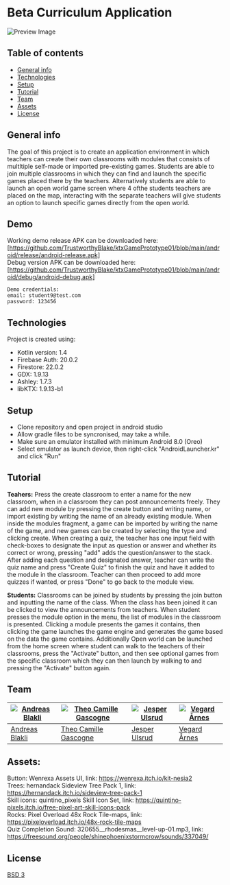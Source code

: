 # Beta Curriculum Application

![Preview Image](https://i.imgur.com/g30nXXg.png)

## Table of contents
* [General info](#general-info)
* [Technologies](#technologies)
* [Setup](#setup)
* [Tutorial](#Tutorial)
* [Team](#Team)
* [Assets](#Assets)
* [License](#License)



## General info  
The goal of this project is to create an application environment in which teachers can create their own classrooms with modules that consists of multltiple self-made or imported pre-existing games. Students are able to join multiple classrooms in which they can find and launch the specific games placed there by the teachers. Alternatively students are able to launch an open world game screen where 4 ofthe students teachers are placed on the map, interacting with the separate teachers will give students an option to launch specific games directly from the open world.  


## Demo
Working demo release APK can be downloaded here:  [https://github.com/TrustworthyBlake/ktxGamePrototype01/blob/main/android/release/android-release.apk]  
Debug version APK can be downloaded here: [https://github.com/TrustworthyBlake/ktxGamePrototype01/blob/main/android/debug/android-debug.apk]  
```
Demo credentials:  
email: student9@test.com  
password: 123456  
```

## Technologies
Project is created using:
* Kotlin version: 1.4
* Firebase Auth: 20.0.2
* Firestore: 22.0.2
* GDX: 1.9.13
* Ashley: 1.7.3
* libKTX: 1.9.13-b1

## Setup
* Clone repository and open project in android studio
* Allow gradle files to be syncronised, may take a while.
* Make sure an emulator installed with minimum Android 8.0 (Oreo)
* Select emulator as launch device, then right-click "AndroidLauncher.kr" and click "Run"

## Tutorial
**Teahers:** Press the create classroom to enter a name for the new classroom, when in a classroom they can post announcements freely. They can add new module by pressing the create button and writing name, or import existing by writing the name of an already existing module. When inside the modules fragment, a game can be imported by writing the name of the game, and new games can be created by selecting the type and clicking create. When creating a quiz, the teacher has one input field with check-boxes to designate the input as question or answer and whether its correct or wrong, pressing "add" adds the question/answer to the stack. After adding each question and designated answer, teacher can write the quiz name and press "Create Quiz" to finish the quiz and have it added to the module in the classroom. Teacher can then proceed to add more quizzes if wanted, or press "Done" to go back to the module view.

**Students:** Classrooms can be joined by students by pressing the join button and inputting the name of the class. When the class has been joined it can be clicked to view the announcements from teachers. When student presses the module option in the menu, the list of modules in the classroom is presented. Clicking a module presents the games it contains, then clicking the game launches the game engine and generates the game based on the data the game contains. Additionally Open world can be launched from the home screen where student can walk to the teachers of their classrooms, press the "Activate" button, and then see optional games from the specific classroom which they can then launch by walking to and pressing the "Activate" button again.

## Team
[![Andreas Blakli](https://i.imgur.com/L2S2IFi.png)](https://github.com/TrustworthyBlake)	 |  [![Theo Camille Gascogne](https://avatars.githubusercontent.com/u/56797646?v=4&s=144)](https://github.com/ApparitionCat) | [![Jesper Ulsrud](https://i.imgur.com/WlXvhjP.png)](https://github.com/jesperu7) | [![Vegard Årnes](https://avatars.githubusercontent.com/u/40339509?v=4&s=144)](https://github.com/VitriolicTurtle)
---|---|---|---
[Andreas Blakli  ](https://github.com/TrustworthyBlake) | [Theo Camille Gascogne](https://github.com/ApparitionCat) | [Jesper Ulsrud](https://github.com/jesperu7) | [Vegard Årnes](https://github.com/VitriolicTurtle)

## Assets:
Button: Wenrexa Assets UI, link: https://wenrexa.itch.io/kit-nesia2  
Trees: hernandack Sideview Tree Pack 1, link: https://hernandack.itch.io/sideview-tree-pack-1  
Skill icons: quintino_pixels Skill Icon Set, link: https://quintino-pixels.itch.io/free-pixel-art-skill-icons-pack  
Rocks: Pixel Overload 48x Rock Tile-maps, link: https://pixeloverload.itch.io/48x-rock-tile-maps  
Quiz Completion Sound: 320655__rhodesmas__level-up-01.mp3, link: https://freesound.org/people/shinephoenixstormcrow/sounds/337049/


## License
[BSD 3](https://choosealicense.com/licenses/bsd-3-clause/)
